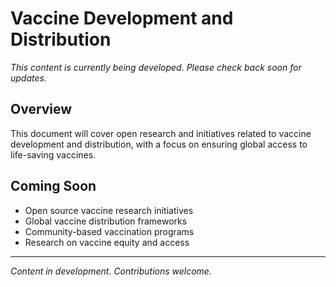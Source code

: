 # Vaccine Development and Distribution

*This content is currently being developed. Please check back soon for updates.*

## Overview

This document will cover open research and initiatives related to vaccine development and distribution, with a focus on ensuring global access to life-saving vaccines.

## Coming Soon

- Open source vaccine research initiatives
- Global vaccine distribution frameworks
- Community-based vaccination programs
- Research on vaccine equity and access

---

*Content in development. Contributions welcome.*
